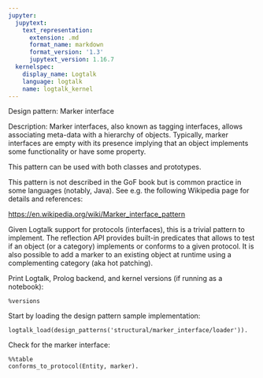 ```yaml
---
jupyter:
  jupytext:
    text_representation:
      extension: .md
      format_name: markdown
      format_version: '1.3'
      jupytext_version: 1.16.7
  kernelspec:
    display_name: Logtalk
    language: logtalk
    name: logtalk_kernel
---
```


<!--
________________________________________________________________________

This file is part of Logtalk <https://logtalk.org/>  
SPDX-FileCopyrightText: 1998-2025 Paulo Moura <pmoura@logtalk.org>  
SPDX-License-Identifier: Apache-2.0

Licensed under the Apache License, Version 2.0 (the "License");
you may not use this file except in compliance with the License.
You may obtain a copy of the License at

    http://www.apache.org/licenses/LICENSE-2.0

Unless required by applicable law or agreed to in writing, software
distributed under the License is distributed on an "AS IS" BASIS,
WITHOUT WARRANTIES OR CONDITIONS OF ANY KIND, either express or implied.
See the License for the specific language governing permissions and
limitations under the License.
________________________________________________________________________
-->

Design pattern:
	Marker interface

Description:
	Marker interfaces, also known as tagging interfaces, allows
	associating meta-data with a hierarchy of objects. Typically,
	marker interfaces are empty with its presence implying that
	an object implements some functionality or have some property.

This pattern can be used with both classes and prototypes.

This pattern is not described in the GoF book but is common practice
in some languages (notably, Java). See e.g. the following Wikipedia
page for details and references:

https://en.wikipedia.org/wiki/Marker_interface_pattern

Given Logtalk support for protocols (interfaces), this is a trivial
pattern to implement. The reflection API provides built-in predicates
that allows to test if an object (or a category) implements or conforms
to a given protocol. It is also possible to add a marker to an existing
object at runtime using a complementing category (aka hot patching).

Print Logtalk, Prolog backend, and kernel versions (if running as a notebook):

```logtalk
%versions
```

Start by loading the design pattern sample implementation:

```logtalk
logtalk_load(design_patterns('structural/marker_interface/loader')).
```

Check for the marker interface:

```logtalk
%%table
conforms_to_protocol(Entity, marker).
```

<!--
Entity = an_object ;
Entity = a_descendant_object ;
Entity = another_object ;
Entity = a_category ;
false.
-->
